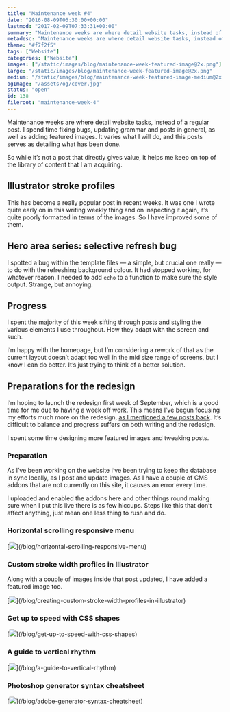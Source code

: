 ```yaml
---
title: "Maintenance week #4"
date: "2016-08-09T06:30:00+00:00"
lastmod: "2017-02-09T07:33:31+00:00"
summary: "Maintenance weeks are where detail website tasks, instead of a regular post. I spend time fixing bugs, updating grammar and posts in general, as well as adding featured images. It varies what I will do, and this posts serves as detailing what has been done."
metadesc: "Maintenance weeks are where detail website tasks, instead of a regular post. I spent this week bug fixing and adding some featured images."
theme: "#f7f2f5"
tags: ["Website"]
categories: ["Website"]
images: ["/static/images/blog/maintenance-week-featured-image@2x.png"]
large: "/static/images/blog/maintenance-week-featured-image@2x.png"
medium: "/static/images/blog/maintenance-week-featured-image-medium@2x.png"
ogImage: "/assets/og/cover.jpg"
status: "open"
id: 138
fileroot: "maintenance-week-4"
---
```


Maintenance weeks are where detail website tasks, instead of a regular post. I spend time fixing bugs, updating grammar and posts in general, as well as adding featured images. It varies what I will do, and this posts serves as detailing what has been done.

So while it’s not a post that directly gives value, it helps me keep on top of the library of content that I am acquiring.

## Illustrator stroke profiles
This has become a really popular post in recent weeks. It was one I wrote quite early on in this writing weekly thing and on inspecting it again, it’s quite poorly formatted in terms of the images. So I have improved some of them.

## Hero area series: selective refresh bug
I spotted a bug within the template files — a simple, but crucial one really — to do with the refreshing background colour. It had stopped working, for whatever reason. I needed to  add `echo` to a function to make sure the style output. Strange, but annoying.

## Progress
I spent the majority of this week sifting through posts and styling the various elements I use throughout. How they adapt with the screen and such.

I’m happy with the homepage, but I’m considering a rework of that as the current layout doesn’t adapt too well in the mid size range of screens, but I know I can do better. It’s just trying to think of a better solution.

## Preparations for the redesign
I’m hoping to launch the redesign first week of September, which is a good time for me due to having a week off work. This means I’ve begun focusing my efforts much more on the redesign, [as I mentioned a few posts back](/blog/redesign-progress-update). It’s difficult to balance and progress suffers on both writing and the redesign.

I spent some time designing more featured images and tweaking posts.

### Preparation
As I’ve been working on the website I’ve been trying to keep the database in sync locally, as I post and update images. As I have a couple of CMS addons that are not currently on this site, it causes an error every time.

I uploaded and enabled the addons here and other things round making sure when I put this live there is as few hiccups. Steps like this that don’t affect anything, just mean one less thing to rush and do.

### Horizontal scrolling responsive menu
<div className="article-image">
  [<Image src="/images/blog/horizontal-scrolling-responsive-featured-image@2x.png" width={738} height={492} />](/blog/horizontal-scrolling-responsive-menu)
</div>

### Custom stroke width profiles in Illustrator
Along with a couple of images inside that post updated, I have added a featured image too.

<div className="article-image">
  [<Image src="/images/blog/illustrator-stroke-width-featured-image@2x.png" width={738} height={492} />](/blog/creating-custom-stroke-width-profiles-in-illustrator)
</div>

### Get up to speed with CSS shapes
<div className="article-image">
  [<Image src="/images/blog/css-shapes-featured-image@2x.png" width={738} height={492} />](/blog/get-up-to-speed-with-css-shapes)
</div>

### A guide to vertical rhythm
<div className="article-image">
  [<Image src="/images/blog/vertical-rhythm-featured-image@2x.png" width={738} height={492} />](/blog/a-guide-to-vertical-rhythm)
</div>

### Photoshop generator syntax cheatsheet
<div className="article-image">
  [<Image src="/images/blog/ps-generator-featured-image@2x.png" width={738} height={492} />](/blog/adobe-generator-syntax-cheatsheet)
</div>
